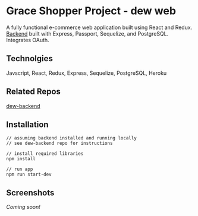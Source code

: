 # Grace Shopper Project - dew web
A fully functional e-commerce web application built using React and Redux. [Backend](https://github.com/oliviasztanga/dew-backend) built with Express, Passport, Sequelize, and PostgreSQL. Integrates OAuth.

## Technolgies
Javscript, React, Redux, Express, Sequelize, PostgreSQL, Heroku

## Related Repos
[dew-backend](https://github.com/oliviasztanga/dew-backend)

## Installation

```
// assuming backend installed and running locally
// see dew-backend repo for instructions

// install required libraries
npm install 

// run app
npm run start-dev

```
## Screenshots
*Coming soon!*
